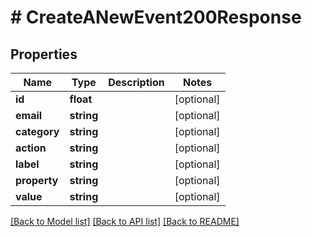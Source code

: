 # # CreateANewEvent200Response

## Properties

Name | Type | Description | Notes
------------ | ------------- | ------------- | -------------
**id** | **float** |  | [optional]
**email** | **string** |  | [optional]
**category** | **string** |  | [optional]
**action** | **string** |  | [optional]
**label** | **string** |  | [optional]
**property** | **string** |  | [optional]
**value** | **string** |  | [optional]

[[Back to Model list]](../../README.md#models) [[Back to API list]](../../README.md#endpoints) [[Back to README]](../../README.md)
